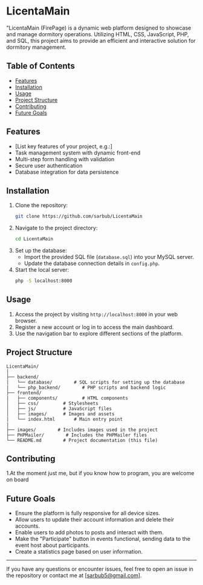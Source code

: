 # LicentaMain

"LicentaMain (FirePage) is a dynamic web platform designed to showcase and manage dormitory operations. Utilizing HTML, CSS, JavaScript, PHP, and SQL, this project aims to provide an efficient and interactive solution for dormitory management.


## Table of Contents
- [Features](#features)
- [Installation](#installation)
- [Usage](#usage)
- [Project Structure](#project-structure)
- [Contributing](#contributing)
- [Future Goals](#Future-Goals)

## Features
- [List key features of your project, e.g.:]
- Task management system with dynamic front-end
- Multi-step form handling with validation
- Secure user authentication
- Database integration for data persistence

## Installation
1. Clone the repository:
   ```bash
   git clone https://github.com/sarbub/LicentaMain
   ```
2. Navigate to the project directory:
   ```bash
   cd LicentaMain
   ```
3. Set up the database:
   - Import the provided SQL file (`database.sql`) into your MySQL server.
   - Update the database connection details in `config.php`.
4. Start the local server:
   ```bash
   php -S localhost:8000
   ```

## Usage
1. Access the project by visiting `http://localhost:8000` in your web browser.
2. Register a new account or log in to access the main dashboard.
3. Use the navigation bar to explore different sections of the platform.

## Project Structure
```
LicentaMain/
│
├── backend/ 
|   └── database/        # SQL scripts for setting up the database
|   └── php_backend/        # PHP scripts and backend logic
├── frontend/
|   ├── components/         # HTML components 
│   ├── css/         # Stylesheets
│   ├── js/          # JavaScript files
│   ├── images/      # Images and assets
|   └── index.html       # Main entry point
|
├── images/        # Includes images used in the project
├── PHPMailer/        # Includes the PHPMailer files 
└── README.md        # Project documentation (this file)
```

## Contributing
1.At the moment just me, but if you know how to program, you are welcome on board

## Future Goals
- Ensure the platform is fully responsive for all device sizes.
- Allow users to update their account information and delete their accounts.
- Enable users to add photos to posts and interact with them.
- Make the "Participate" button in events functional, sending data to the event host about participants.
- Create a statistics page based on user information.

---

If you have any questions or encounter issues, feel free to open an issue in the repository or contact me at [sarbub5@gmail.com].

